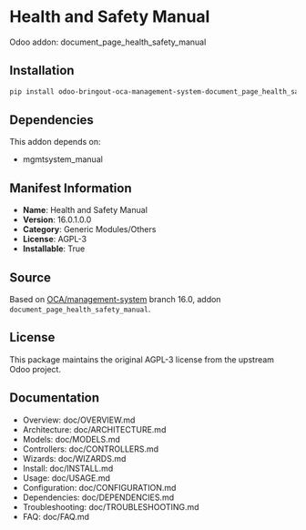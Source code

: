 # Health and Safety Manual

Odoo addon: document_page_health_safety_manual

## Installation

```bash
pip install odoo-bringout-oca-management-system-document_page_health_safety_manual
```

## Dependencies

This addon depends on:
- mgmtsystem_manual

## Manifest Information

- **Name**: Health and Safety Manual
- **Version**: 16.0.1.0.0
- **Category**: Generic Modules/Others
- **License**: AGPL-3
- **Installable**: True

## Source

Based on [OCA/management-system](https://github.com/OCA/management-system) branch 16.0, addon `document_page_health_safety_manual`.

## License

This package maintains the original AGPL-3 license from the upstream Odoo project.

## Documentation

- Overview: doc/OVERVIEW.md
- Architecture: doc/ARCHITECTURE.md
- Models: doc/MODELS.md
- Controllers: doc/CONTROLLERS.md
- Wizards: doc/WIZARDS.md
- Install: doc/INSTALL.md
- Usage: doc/USAGE.md
- Configuration: doc/CONFIGURATION.md
- Dependencies: doc/DEPENDENCIES.md
- Troubleshooting: doc/TROUBLESHOOTING.md
- FAQ: doc/FAQ.md
